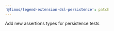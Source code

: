 ```yaml
---
'@finos/legend-extension-dsl-persistence': patch
---
```


Add new assertions types for persistence tests
